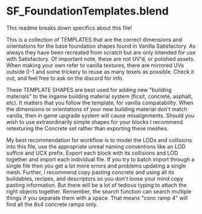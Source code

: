 # SF_FoundationTemplates.blend
This readme breaks down specifics about this file!

This is a collection of TEMPLATES that are the correct dimensions and orientations for the base foundation shapes found in Vanilla Satisfactory. As always they have been recreated from scratch but are only intended for use with Satisfactory. Of important note, these are not UV'd, or polished assets. When making your own refer to vanilla textures, there are mirrored UVs outside 0-1 and some trickery to reuse as many texels as possible. Check it out, and feel free to ask on the discord for info.

These TEMPLATE SHAPES are best used for adding new "building materials" to the ingame building material system (ficsit, concrete, asphalt, etc). It matters that you follow the template, for vanilla compatability. When the dimensions or orientations of your new building material don't match vanilla, then in game upgrade system will cause misalignments. Should you wish to use extraordinarily simple shapes for your blocks I recommend retexturing the Concrete set rather than exporting these meshes.

My best recommendation for workflow is to model the LODs and collisions into this file, use the appropriate unreal naming conventions like an LOD suffice and UCX prefix. Export each block with its collisions and LOD together and import each individual file. If you try to batch import through a single file then you get a lot more errors and problems updating a single mesh. Further, I recommend copy pasting concrete and using all its buildables, recipes, and descriptors so you don't loose your mind copy pasting information. But there will be a lot of tedious typing to attach the right objects together. Remember, the search function can search multiple things if you separate them with a space. That means "conc ramp 4" will find all the 8x4 concrete ramps only.
